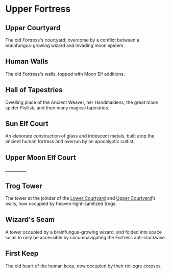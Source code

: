 # Upper Fortress

## Upper Courtyard
The old Fortress's courtyard, overcome by a conflict between a brainfungus-growing wizard and invading moon spiders.

## Human Walls
The old Fortress's walls, topped with Moon Elf additions.

## Hall of Tapestries
Dwelling place of the Ancient Weaver, her Handmaidens, the great moon spider Pisilisk, and their many magical tapestries.

## Sun Elf Court
An elaborate construction of glass and iridescent metals, built atop the ancient human fortress and overrun by an apocalyptic cultist.

## Upper Moon Elf Court
__________.

## Trog Tower
The tower at the joinder of the [Lower Courtyard](regions/lower-fortress.md#lower-courtyard) and [Upper Courtyard](regions/upper-fortress.md#upper-courtyard)'s walls, now occupied by heaven-light-sanitized trogs.

## Wizard's Seam
A tower occupied by a brainfungus-growing wizard, and folded into space so as to only be accessible by circumnavigating the Fortress anti-clockwise.

## First Keep
The old heart of the human keep, now occupied by their rot-ogre corpses.
